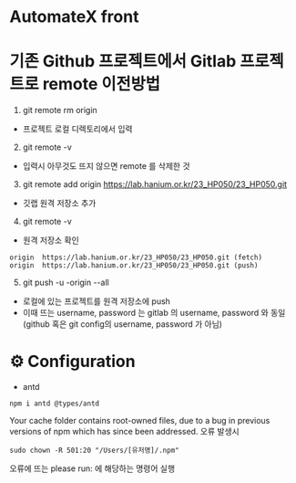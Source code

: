 # AutomateX front

# 기존 Github 프로젝트에서 Gitlab 프로젝트로 remote 이전방법

1. git remote rm origin
- 프로젝트 로컬 디렉토리에서 입력

2. git remote -v 
- 입력시 아무것도 뜨지 않으면 remote 를 삭제한 것

3. git remote add origin https://lab.hanium.or.kr/23_HP050/23_HP050.git
- 깃랩 원격 저장소 추가

4. git remote -v
- 원격 저장소 확인

```plain-text
origin  https://lab.hanium.or.kr/23_HP050/23_HP050.git (fetch)
origin  https://lab.hanium.or.kr/23_HP050/23_HP050.git (push)
```

5. git push -u -origin --all
- 로컬에 있는 프로젝트를 원격 저장소에 push
- 이때 뜨는 username, password 는 gitlab 의 username, password 와 동일 (github 혹은 git config의 username, password 가 아님)

# ⚙️ Configuration

- antd

```
npm i antd @types/antd
```

Your cache folder contains root-owned files, due to a bug in
previous versions of npm which has since been addressed. 오류 발생시

```
sudo chown -R 501:20 "/Users/[유저명]/.npm"
```
오류에 뜨는 please run: 에 해당하는 명령어 실행